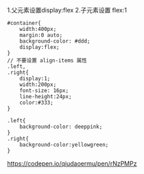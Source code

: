 1.父元素设置display:flex
2.子元素设置 flex:1

```
#container{
	width:400px;
	margin:0 auto;
	background-color: #ddd;
	display:flex;
}
// 不要设置 align-items 属性
.left,
.right{
	display:1;
	width:200px;
	font-size: 16px;
	line-height:24px;
	color:#333;
}

.left{
	background-color: deeppink;
}
.right{
	background-color:yellowgreen;
}
```
https://codepen.io/qiudaoermu/pen/rNzPMPz
